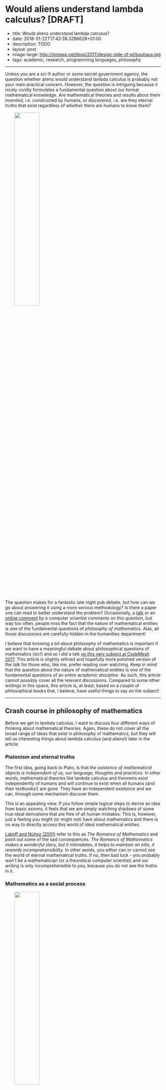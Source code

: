 Would aliens understand lambda calculus? [DRAFT]
========================================

 - title: Would aliens understand lambda calculus?
 - date: 2018-01-22T17:42:38.3286628+01:00
 - description: TODO
 - layout: post
 - image-large: http://tomasp.net/blog/2017/design-side-of-pl/bauhaus.jpg
 - tags: academic, research, programming languages, philosophy

----------------------------------------------------------------------------------------------------

Unless you are a sci-fi author or some secret government agency, the question whether aliens
would understand lambda calculus is probably not your main practical concern. However, the question
is intriguing because it nicely vividly formulates a fundamental question about our formal mathematical 
knowledge. Are mathematical theories and results about them _invented_, i.e. constructed by 
humans, or _discovered_, i.e. are they eternal truths that exist regardless of whether there are
humans to know them?

<img src="http://tomasp.net/blog/2018/alien-lambda-calculus/human.jpg" class="rdecor"
    style="width:40%;max-width:400px;margin-left:30px;margin-top:0px;margin-bottom:0px" />

The question makes for a fantastic late night pub debate, but how can we go about answering it using
a more serious methodology? Is there a paper one can read to better understand the problem? 
Occasionally, a [talk](https://www.youtube.com/watch?list=PLcGKfGEEONaCIl5eU53uPBnRJ9rbIH32R&v=IOiZatlZtGU) 
or an [online comment](https://www.quora.com/Do-aliens-have-LISP-or-Scheme) 
by a computer scientist comments on this question, but way too often, people miss the fact that 
the nature of mathematical entities is one of the fundamental questions of _philosophy of 
mathematics_. Alas, all those discussions are carefully hidden in the humanities department!

I believe that knowing a bit about philosophy of mathematics is important if we want to have a 
meaningful debate about philosophical questions of mathematics (sic!) and so I did a talk 
[on this very subject at CodeMesh 2017](https://www.youtube.com/watch?v=JoWH2jNlvQQ). 
This article is slightly refined and hopefully
more polished version of the talk for those who, like me, prefer reading over watching. 
Keep in mind that the question about the nature of mathematical entities is one of the fundamental
questions of an _entire academic discipline_. As such, this article cannot possibly cover all the
relevant discussions. Compared to some other writings in this space, this article is, at least, 
based on a couple of philosophical books that, I believe, have useful things to say on the subject!

----------------------------------------------------------------------------------------------------

Crash course in philosophy of mathematics
-----------------------------------------

Before we get to lambda calculus, I want to discuss four different ways of thinking about 
mathematical theories. Again, these do not cover all the broad range of ideas that exist in 
philosophy of mathematics, but they will tell us interesting things about lambda calculus 
(and aliens!) later in the article. 

### Platonism and eternal truths

The first idea, going back to Plato, is that _the existence of mathematical objects is 
independent of us, our language, thoughts and practices._ In other words, mathematical theories
like lambda calculus and theorems exist independently of humans and will continue to exist 
when all humans (and their textbooks!) are gone. They have an independent existence and we can,
through some mechanism discover them.

This is an appealing view. If you follow simple logical steps to derive an idea from basic 
axioms, it feels that we are simply watching shadows of some true ideal derivations that are
free of all human mistakes. This is, however, just a feeling you might (or might not) have about
mathematics and there is no way to directly access this world of ideal mathematical entities.

[Lakoff and Núñez (2001)](http://amzn.to/2FEu0eb) refer to this as _The Romance of Mathematics_ and point out some of the
sad consequences. _The Romance of Mathematics makes a wonderful story, but it intimidates, it 
helps to maintain an elite, it rewards incomprehensibility._ In other words, you either can
or cannot _see_ the world of eternal mathematical truths. If no, then bad luck - you probably 
won't be a mathematician (or a theoretical computer scientist) and our writing is only 
incomprehensible to you, because you do not see the truths in it.

### Mathematics as a social process

<img src="http://tomasp.net/blog/2018/alien-lambda-calculus/poly.png" class="rdecor"
    style="width:40%;max-width:400px;margin-left:30px;margin-top:0px;margin-bottom:0px" />

When you read a mathematical (or a theoretical programming language) textbook, it gives a few
axioms and then proves interesting results that logically follow from the axioms. This orderly
presentation is not how mathematics is done. First, what definitions are _interesting_ is a
question that depends on the community of mathematicians. In other words, it is a social problem.
Second, it often takes some time to get the axioms right so that they cover all intended use cases
and allow all proofs that we want.

The process is beautifully documented in [Imre Lakatos' Proofs and Refutations](http://amzn.to/2GEXwl2),
which looks at the [Euler characteristic of polyhedra](https://en.wikipedia.org/wiki/Euler_characteristic).
The polyhedra in the illustration is one of those that break the original formula (because its sides
are stars that cross, rather than triangles). To quote Lakatos:

> Mathematics does not grow through increase of the number of established theorems, but through 
> improvement by speculation and criticism, by the method of _proofs and refutations_. 

The social side of mathematics is particularly relevant because it helps to explain why the  
same thing often appears independently at a similar time (it answers a question that the community cares about)
and how comes that there are isomorphism between remote theories (some of them were adapted and improved to match).

### Cultural roots of mathematics

Mathematics is not shaped by social processes, but some aspects of mathematics also depend on 
our human culture more generally. [Lakoff and Núñez (2001)](http://amzn.to/2FEu0eb) give a 
couple of examples of how Western culture found its way into the very fabric of mathematics
that are also relevant to programming:

 * The idea of an _essence_ goes back to Aristotle. Believing that there is such essence that,
   somehow, accurately captures the nature of a thing is rooted in our culture and it is perfectly
   reasonable to imagine that other cultures might not share the concept of essence.
   
 * The idea of _foundations_ for a subject matter is another culturally rooted concept. 
   The famous [Hilbert's program](https://en.wikipedia.org/wiki/Hilbert%27s_program) was trying
   to provide foundations for mathematics. If it was not for our culture, the program would 
   likely not be interesting and influential in the community.
  
 * The idea that human reason is a form of logic is another idea that goes back to Aristotle.
   Any form of _reasoning_ about programs using _laws_ relies on this cultural fabric of mathematics.

### Theory of embodied mathematics

The book that had the most influence on my talk about aliens and lambda calculus is 
[Where Mathematics Comes From](http://amzn.to/2FEu0eb) by Lakoff and Núñez. The key idea is that
_"The only mathematics we know or can know is a brain-and-mind-based mathematics."_ In other words,
if we want to understand the nature of mathematics, we need to look at how it happens in the brain.
Of course, we are very far from understanding how the brain works, but cognitive sciences have 
some interesting results that we can rely on.

This has some important consequences. In particular, the question whether mathematical ideas 
exists as an independent eternal entities is more a religious question than a scientific one.
If they exist and are truly independent, then we have no way of accessing them and all we can
do is to believe. In contrast, the theory of embodied mathematics has some concrete scientific 
methods that we can use to study the nature of mathematics - and perhaps also the nature of 
programming language theories!

Cognitive science of mathematics
--------------------------------

<a href="http://amzn.to/2FEu0eb"><img src="http://tomasp.net/blog/2018/alien-lambda-calculus/where.jpg" class="rdecor"
  style="width:40%;max-width:400px;margin-left:30px;margin-top:0px;margin-bottom:0px" /></a>

The work on embodied mathematics also tells us interesting things about programming language 
theory. Moreover, it can be almost directly applied to the question of aliens and lambda calculus,
because the central point is that our human brain-and-mind mathematics relies on our human
brain-and-mind perception of the world. How would aliens perceive the world and what are the
conditions under which they would be likely to develop ideas such as the lambda calculus?

### Understanding mathematics through metaphors

The central idea of the theory of embodied mathematics is that _metaphors_ are not just a 
literary device, but the key to understanding of our thinking. The authors cite results from
cognitive science research showing that abstract concepts are understood, via metaphors, 
in terms of more concrete concepts. In particular:

> Many mathematical ideas are ways of mathematicizing ordinary ideas, 
> as when derivatives mathematicize the idea of instantaneous change.

Understanding the derivatives is one thing, but how does one understand more abstract 
mathematical concepts such as predicate logic, monoids or the lambda calculus? The understanding
is constructed using the following components:

 * **Innate arithmetic.** We are born with some very basic mathematical capabilities.
   In an experiment on 6 month babies (see image below), researchers remove one toy behind
   a curtain and measure how long the babies look at the result - they look longer if the
   unexpected thing happens (because a toy is secretly put back behind a curtain). This
   suggests that we are capable of basic addition and subtraction of small numbers.
 
 * **Conceptual metaphors.** Basic metaphors link different concepts via neural conflation.
   For example, our innate arithmetic capability of counting to three is linked with real-world
   ideas such as collections of objects or movement following a line. This allows us to extend
   the concept of number from just three to numbers appearing in the nature.
   
 * **Layering metaphors.** Finally, more abstract mathematical concepts are constructed using
   layering metaphors that link between multiple metaphorically constructed ideas. This is how
   we can go, for example, from a number series to a more abstract structure such as a monoid.

<img src="mickey.png" class="img-responsive" />
 
### How is arithmetic constructed?

How can we discover those metaphors? One way (cheaper than monitoring the brain activity)
is to look at the language we use for talking about abstract mathematical entities and 
real-world entities they arise from. For example, I mentioned that arithmetic can be explained
via a metaphor as a collection of objects.

<img src="objects.png" class="rdecor" style="max-width:600px" />

When we say _"add onions and carrots to the soup"_, we are using the word _add_ for working 
with object collection (things in a soup) and it happens to be the same word we use for addition.
This is a metaphorical link! We sometimes say _"5 is bigger than 7"_ rather than _greater_
(even though they are the same size on your screen), because we think of those numbers as 
collections of objects.

The table from [Lakoff and Núñez (2001)](http://amzn.to/2FEu0eb) illustrates the metaphor.
This allows us to create abstract concepts in terms of concrete things that we interact with 
in the world. Interestingly, the metaphors also give rise to laws. For example, if you have 
an object collection (soup) and first add onions before adding carrots, it is the same as if
you add carrots, before adding onions. This physical property of object collection explains 
the symmetry of addition. Of course, the metaphors have limits - for example, collection with
no objects in it is not really a collection, so this metaphor does not explain zero very well,
but there are other metaphors which do.

Lambda calculus is discovered, Angular is invented
--------------------------------------------------

Saying that something is discovered suggests that it has a profound structure that would
exist without any humans. As discussed before, this is essentially a belief in Platonism.
On the other hand, saying that something is invented suggests that the entity is not
one of those eternal truths that a Platonist believes in.

Philip Wadler made a remark [in one of his talks](https://www.youtube.com/watch?list=PLcGKfGEEONaCIl5eU53uPBnRJ9rbIH32R&v=IOiZatlZtGU)
that lambda calculus and functional languages are discovered while other programming
languages are discovered (which is why aliens would understand lambda calculus, but not C).
How do we know that lambda calculus is discovered? The strongest argument is that the same structure
appeared independently in logic, computation and category theory. This is known as the 
[Curry-Howard-Lambek correspondence](https://en.wikipedia.org/wiki/Curry%E2%80%93Howard_correspondence)
and I'll say a few words about it before discussing a number of philosophical arguments against this idea.

### Curry-Howard-Lambek correspondence

The idea behind the [Curry-Howard-Lambek correspondence](https://en.wikipedia.org/wiki/Curry%E2%80%93Howard_correspondence)
is that there are corresponding structures in lambda calculus, logic and category theory. This is
useful in many ways - for example, you can take ideas from logic and turn them into type system 
features. As a brief example:

$$$
\begin{array}{rcccl}
\textsf{PROGRAMS} & \Longleftrightarrow & \textsf{LOGIC} & \Longleftrightarrow & \textsf{CATEGORIES}\\
\textsf{type} & \Longleftrightarrow & \textsf{formula} & \Longleftrightarrow & \textsf{object}\\
\textsf{function} & \Longleftrightarrow & \textsf{implication} & \Longleftrightarrow & \textsf{arrow}\\
\textsf{tuple} & \Longleftrightarrow & \textsf{conjunction} & \Longleftrightarrow & \textsf{product}\\
\end{array}

Types in lambda calculus correspond to logical formulas and objects in category theory.
For example, a tuple $A \times B$ (which contains values of both $A$ and $B$) corresponds to a 
formula $A \,\&\, B$ (which is true when both $A$ and $B$ are true) and can be modelled as
categorical product. A function $A \rightarrow B$ matches logical implication $A \rightarrow B$.
If we have a value $A$, we can call the function and get a value $B$. If you have a proof of $A$ 
and a proof of $A \rightarrow B$, you can use the [Modus ponens rule](https://en.wikipedia.org/wiki/Modus_ponens)
to derive a proof of $B$.

I hope you can see why many people find this elegant! Even without understanding all the details,
you can see that the structures are similar - you can see that simply from the fact that I 
can describe corresponding concepts using sentences of a very similar structure. So, why do 
I have objections against the idea that lambda calculus (and logic and category theory)
are discovered?

### Philosopher's take: Category mistakes

<a href="http://amzn.to/2BTAuYw"><img src="http://tomasp.net/blog/2018/alien-lambda-calculus/mechanizing.jpg" class="rdecor"
  style="width:35%;max-width:300px;margin-left:30px;margin-top:0px;margin-bottom:0px" /></a>

First of all, even if the Curry-Howard-Lambek correspondence had no problems, it talks about
_mathematical entities_. Programming language theoreticians use lambda calculus as a formal model
of computation, but that does not make it a _programming language_. A programming language is
a technical artifact with a compiler (which can have bugs) while formal models are (if we are
Platonist) eternal and ideal.

[James Fetzer calls](https://dl.acm.org/citation.cfm?id=48530) this problem a _category mistake_.
He argues that this is why you cannot formally verify a program - because formal proof is a 
different kind of thing than a computer program. This philosophical analysis upset a number
of people working on program verification and you can read the history in Donald MacKenzie's
[Mechanizing Proof book](http://amzn.to/2BTAuYw). In our case, this means that even if lambda
calculus was discovered, all programming languages including the most elegant functional 
languages are invented. 

### Sociologist's take: Communities and processes

If we consider how the social process of mathematics contributes to the Curry-Howard-Lambek 
correspondence, it becomes less magical. First, I mentioned [Imre Lakatos' Proofs and Refutations](http://amzn.to/2GEXwl2)
earlier. The idea is that mathematical theorems develop and improve over time in order to 
deal with problematic counter-examples or other new contexts. Could this be the case here?
The correspondence is between very specific kinds of theories - you need, _simply typed_ lambda
calculus, _intuitionistic_ logic and _cartesian closed_ categories. This does not make it
any less interesting useful, but it shows that the correspondence is a result carefully constructed 
by mathematicians. And our ambition to unify disjoint branches of mathematics that made this
work possible is likely a product of our human culture.

There is one more way in which the social process of mathematics contributed to the 
correspondence. The work on both (modern) formal logic and lambda calculus is a response
to [Hilbert's program](https://en.wikipedia.org/wiki/Hilbert%27s_program) aiming to provide
foundations of mathematics. In other words, intuitionistic logic and lambda calculus both
developed from the same community, solving the same problem - and so it is not all that 
surprising that they share notable structural similarities.

### Cognitive scientist's take: Embodied experience

Same embodied experience

Where lambda calculus comes from
--------------------------------

### Container schema

### Directionality

Would aliens understand lambda calculus?
----------------------------------------
 
### Arrival

### Solaris

### Dust cloud


























a
